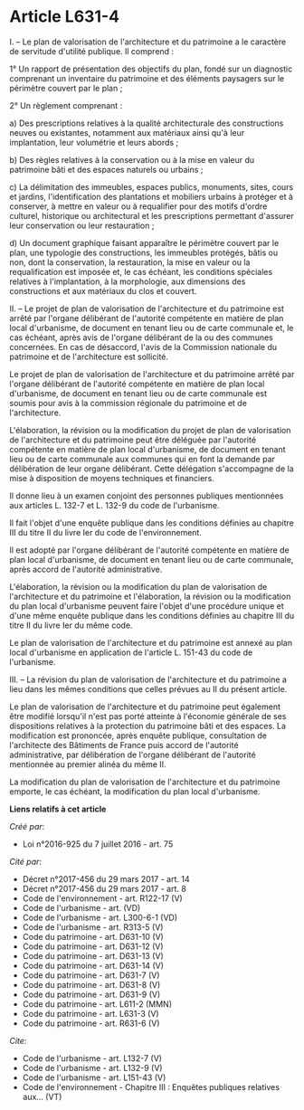 # Article L631-4

I. – Le plan de valorisation de l'architecture et du patrimoine a le caractère de servitude d'utilité publique. Il comprend :

1° Un rapport de présentation des objectifs du plan, fondé sur un diagnostic comprenant un inventaire du patrimoine et des
éléments paysagers sur le périmètre couvert par le plan ;

2° Un règlement comprenant :

a) Des prescriptions relatives à la qualité architecturale des constructions neuves ou existantes, notamment aux matériaux
ainsi qu'à leur implantation, leur volumétrie et leurs abords ;

b) Des règles relatives à la conservation ou à la mise en valeur du patrimoine bâti et des espaces naturels ou urbains ;

c) La délimitation des immeubles, espaces publics, monuments, sites, cours et jardins, l'identification des plantations et
mobiliers urbains à protéger et à conserver, à mettre en valeur ou à requalifier pour des motifs d'ordre culturel, historique
ou architectural et les prescriptions permettant d'assurer leur conservation ou leur restauration ;

d) Un document graphique faisant apparaître le périmètre couvert par le plan, une typologie des constructions, les immeubles
protégés, bâtis ou non, dont la conservation, la restauration, la mise en valeur ou la requalification est imposée et, le cas
échéant, les conditions spéciales relatives à l'implantation, à la morphologie, aux dimensions des constructions et aux
matériaux du clos et couvert.

II. – Le projet de plan de valorisation de l'architecture et du patrimoine est arrêté par l'organe délibérant de l'autorité
compétente en matière de plan local d'urbanisme, de document en tenant lieu ou de carte communale et, le cas échéant, après
avis de l'organe délibérant de la ou des communes concernées. En cas de désaccord, l'avis de la Commission nationale du
patrimoine et de l'architecture est sollicité.

Le projet de plan de valorisation de l'architecture et du patrimoine arrêté par l'organe délibérant de l'autorité compétente
en matière de plan local d'urbanisme, de document en tenant lieu ou de carte communale est soumis pour avis à la commission
régionale du patrimoine et de l'architecture.

L'élaboration, la révision ou la modification du projet de plan de valorisation de l'architecture et du patrimoine peut être
déléguée par l'autorité compétente en matière de plan local d'urbanisme, de document en tenant lieu ou de carte communale aux
communes qui en font la demande par délibération de leur organe délibérant. Cette délégation s'accompagne de la mise à
disposition de moyens techniques et financiers.

Il donne lieu à un examen conjoint des personnes publiques mentionnées aux articles L. 132-7 et L. 132-9 du code de
l'urbanisme.

Il fait l'objet d'une enquête publique dans les conditions définies au chapitre III du titre II du livre Ier du code de
l'environnement.

Il est adopté par l'organe délibérant de l'autorité compétente en matière de plan local d'urbanisme, de document en tenant
lieu ou de carte communale, après accord de l'autorité administrative.

L'élaboration, la révision ou la modification du plan de valorisation de l'architecture et du patrimoine et l'élaboration, la
révision ou la modification du plan local d'urbanisme peuvent faire l'objet d'une procédure unique et d'une même enquête
publique dans les conditions définies au chapitre III du titre II du livre Ier du même code.

Le plan de valorisation de l'architecture et du patrimoine est annexé au plan local d'urbanisme en application de l'article
L. 151-43 du code de l'urbanisme.

III. – La révision du plan de valorisation de l'architecture et du patrimoine a lieu dans les mêmes conditions que celles
prévues au II du présent article.

Le plan de valorisation de l'architecture et du patrimoine peut également être modifié lorsqu'il n'est pas porté atteinte à
l'économie générale de ses dispositions relatives à la protection du patrimoine bâti et des espaces. La modification est
prononcée, après enquête publique, consultation de l'architecte des Bâtiments de France puis accord de l'autorité
administrative, par délibération de l'organe délibérant de l'autorité mentionnée au premier alinéa du même II.

La modification du plan de valorisation de l'architecture et du patrimoine emporte, le cas échéant, la modification du plan
local d'urbanisme.

**Liens relatifs à cet article**

_Créé par_:

  - Loi n°2016-925 du 7 juillet 2016 - art. 75

_Cité par_:

  - Décret n°2017-456 du 29 mars 2017 - art. 14
  - Décret n°2017-456 du 29 mars 2017 - art. 8
  - Code de l'environnement - art. R122-17 (V)
  - Code de l'urbanisme - art. (VD)
  - Code de l'urbanisme - art. L300-6-1 (VD)
  - Code de l'urbanisme - art. R313-5 (V)
  - Code du patrimoine - art. D631-10 (V)
  - Code du patrimoine - art. D631-12 (V)
  - Code du patrimoine - art. D631-13 (V)
  - Code du patrimoine - art. D631-14 (V)
  - Code du patrimoine - art. D631-7 (V)
  - Code du patrimoine - art. D631-8 (V)
  - Code du patrimoine - art. D631-9 (V)
  - Code du patrimoine - art. L611-2 (MMN)
  - Code du patrimoine - art. L631-3 (V)
  - Code du patrimoine - art. R631-6 (V)

_Cite_:

  - Code de l'urbanisme - art. L132-7 (V)
  - Code de l'urbanisme - art. L132-9 (V)
  - Code de l'urbanisme - art. L151-43 (V)
  - Code de l'environnement -  Chapitre III : Enquêtes publiques relatives aux... (VT)
